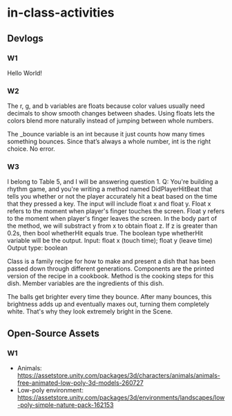# in-class-activities
## Devlogs
### W1
Hello World!

### W2
The r, g, and b variables are floats because color values usually need decimals to show smooth changes between shades. Using floats lets the colors blend more naturally instead of jumping between whole numbers.

The _bounce variable is an int because it just counts how many times something bounces. Since that’s always a whole number, int is the right choice.
No error.

### W3
I belong to Table 5, and I will be answering question 1.
Q: You're building a rhythm game, and you're writing a method named DidPlayerHitBeat that tells you whether or not the player accurately hit a beat based on the time that they pressed a key.
The input will include float x and float y. Float x refers to the moment when player's finger touches the screen. Float y refers to the moment when player's finger leaves the screen. In the body part of the method, we will substract y from x to obtain float z. If z is greater than 0.2s, then bool whetherHit equals true. The boolean type whetherHit variable will be the output.
Input: float x (touch time); float y (leave time)
Output type: boolean

Class is a family recipe for how to make and present a dish that has been passed down through different generations. Components are the printed version of the recipe in a cookbook. Method is the cooking steps for this dish. Member variables are the ingredients of this dish.

The balls get brighter every time they bounce. After many bounces, this brightness adds up and eventually maxes out, turning them completely white. That's why they look extremely bright in the Scene.

## Open-Source Assets
### W1
- Animals: https://assetstore.unity.com/packages/3d/characters/animals/animals-free-animated-low-poly-3d-models-260727 
- Low-poly environment: https://assetstore.unity.com/packages/3d/environments/landscapes/low-poly-simple-nature-pack-162153 

